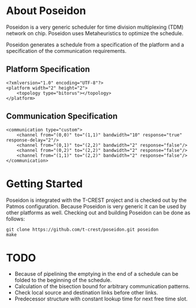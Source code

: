About Poseidon
==============

Poseidon is a very generic scheduler for time division multiplexing (TDM) network on chip.
Poseidon uses Metaheuristics to optimize the schedule.

Poseidon generates a schedule from a specification of the platform and a specification of the communication requirements.

Platform Specification
----------------------

    <?xmlversion="1.0" encoding="UTF-8"?>
    <platform width="2" height="2">
        <topology type="bitorus"></topology>
    </platform>


Communication Specification
---------------------------

    <communication type="custom">
        <channel from="(0,0)" to="(1,1)" bandwidth="10" response="true" response-delay="2"/>
        <channel from="(0,1)" to="(2,2)" bandwidth="2" response="false"/>
        <channel from="(0,2)" to="(2,2)" bandwidth="2" response="false"/>
        <channel from="(1,1)" to="(2,2)" bandwidth="2" response="false"/>
    </communication>

Getting Started
===============
Poseidon is integrated with the T-CREST project and is checked out by the Patmos configuration.
Because Poseidon is very generic it can be used by other platforms as well.
Checking out and building Poseidon can be done as follows:

    git clone https://github.com/t-crest/poseidon.git poseidon
    make


TODO
====
- Because of pipelining the emptying in the end of a schedule can be folded to the beginning of the schedule.
- Calculation of the bisection bound for arbitrary communication patterns.
- Check local source and destination links before other links.
- Predecessor structure with constant lookup time for next free time slot.
